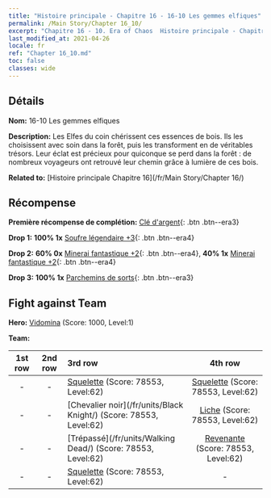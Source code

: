 ```yaml
---
title: "Histoire principale - Chapitre 16 - 16-10 Les gemmes elfiques"
permalink: /Main Story/Chapter 16_10/
excerpt: "Chapitre 16 - 10. Era of Chaos  Histoire principale - Chapitre 16_10. 16-10 Les gemmes elfiques"
last_modified_at: 2021-04-26
locale: fr
ref: "Chapter 16_10.md"
toc: false
classes: wide
---
```


## Détails

 **Nom:** 16-10 Les gemmes elfiques

 **Description:** Les Elfes du coin chérissent ces essences de bois. Ils les choisissent avec soin dans la forêt, puis les transforment en de véritables trésors. Leur éclat est précieux pour quiconque se perd dans la forêt : de nombreux voyageurs ont retrouvé leur chemin grâce à lumière de ces bois.

 **Related to:** [Histoire principale Chapitre 16](/fr/Main Story/Chapter 16/)

## Récompense

 **Première récompense de complétion:** [Clé d'argent](/ItemsFR/con_693/){: .btn .btn--era3}

 **Drop 1:** **100% 1x** [Soufre légendaire +3](/ItemsFR/mat_57/){: .btn .btn--era4}

 **Drop 2:** **60% 0x** [Minerai fantastique +2](/ItemsFR/mat_47/){: .btn .btn--era4}, **40% 1x** [Minerai fantastique +2](/ItemsFR/mat_47/){: .btn .btn--era4}

 **Drop 3:** **100% 1x** [Parchemins de sorts](/ItemsFR/con_694/){: .btn .btn--era3}


## Fight against Team
 **Hero:** [Vidomina](/fr/heroes/Vidomina/) (Score: 1000, Level:1)

 **Team:**


  | 1st row | 2nd row | 3rd row | 4th row |
  |:----:|:----:|:----|:----:|
  | - | - | [Squelette](/fr/units/Skeleton/) (Score: 78553, Level:62)  | [Squelette](/fr/units/Skeleton/) (Score: 78553, Level:62)  |
  | - | - | [Chevalier noir](/fr/units/Black Knight/) (Score: 78553, Level:62)  | [Liche](/fr/units/Lich/) (Score: 78553, Level:62)  |
  | - | - | [Trépassé](/fr/units/Walking Dead/) (Score: 78553, Level:62)  | [Revenante](/fr/units/Wight/) (Score: 78553, Level:62)  |
  | - | - | [Squelette](/fr/units/Skeleton/) (Score: 78553, Level:62)  | - |


